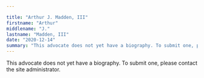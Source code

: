 ```yaml
---

title: "Arthur J. Madden, III"
firstname: "Arthur"
middlename: "J."
lastname: "Madden, III"
date: "2020-12-14"
summary: "This advocate does not yet have a biography. To submit one, please contact the site administrator."
---
```

This advocate does not yet have a biography. To submit one, please contact the site administrator.

